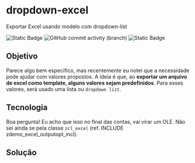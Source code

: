 # dropdown-excel
 Exportar Excel usando modelo com dropdown-list

![Static Badge](https://img.shields.io/badge/development-abap-blue)
![GitHub commit activity (branch)](https://img.shields.io/github/commit-activity/t/edmilson-nascimento/dropdown-excel)
![Static Badge](https://img.shields.io/badge/murilo.borges-abap-lime)

## Objetivo
Parece algo bem especifico, mas recentemente eu notei que a necessidade pode ajudar com valores propostos. A ideia é que, ao **exportar um arquivo de excel como template, alguns valores sejam predefinidos**. Para esses valores, será usado uma lista ou `dropdown list`.

## Tecnologia
Boa pergunta!
Eu acho que isso no final das contas, vai virar um OLE. Não sei ainda se pela classe `zcl_excel` (ref. INCLUDE zdemo_excel_outputopt_incl).


## Solução